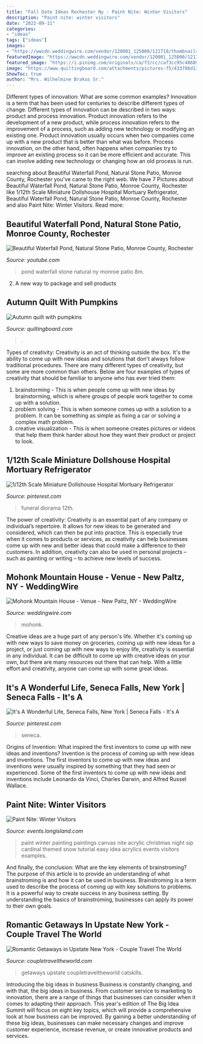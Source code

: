 ```yaml
---
title: "Fall Date Ideas Rochester Ny : Paint Nite: Winter Visitors"
description: "Paint nite: winter visitors"
date: "2022-09-11"
categories:
- "ideas"
tags: ["ideas"]
images:
- "https://wwcdn.weddingwire.com/vendor/120001_125000/121718/thumbnails/1200x1200_1473794260-dbcf9ab1f6c41d64-Mohonk_Fall_JS_13_fall_signature_shot_jim_smith.jpg"
featuredImage: "https://wwcdn.weddingwire.com/vendor/120001_125000/121718/thumbnails/1200x1200_1473794260-dbcf9ab1f6c41d64-Mohonk_Fall_JS_13_fall_signature_shot_jim_smith.jpg"
featured_image: "https://i.pinimg.com/originals/ca/f3/cc/caf3cc95c486896d0f8e8145f776b862.jpg"
image: "https://www.quiltingboard.com/attachments/pictures-f5/433786d1378162780-image.jpg"
ShowToc: true
author: "Mrs. Wilhelmine Brakus Sr."
---
```



Different types of innovation: What are some common examples?
Innovation is a term that has been used for centuries to describe different types of change. Different types of innovation can be described in two ways: product and process innovation. Product innovation refers to the development of a new product, while process innovation refers to the improvement of a process, such as adding new technology or modifying an existing one. 
Product innovation usually occurs when two companies come up with a new product that is better than what was before. Process innovation, on the other hand, often happens when companies try to improve an existing process so it can be more efficient and accurate. This can involve adding new technology or changing how an old process is run.

	

		
searching about Beautiful Waterfall Pond, Natural Stone Patio, Monroe County, Rochester you've came to the right web. We have 7 Pictures about Beautiful Waterfall Pond, Natural Stone Patio, Monroe County, Rochester like 1/12th Scale Miniature Dollshouse Hospital Mortuary Refrigerator, Beautiful Waterfall Pond, Natural Stone Patio, Monroe County, Rochester and also Paint Nite: Winter Visitors. Read more:
		
    
## Beautiful Waterfall Pond, Natural Stone Patio, Monroe County, Rochester

<img loading=lazy src="https://i.ytimg.com/vi/wGeRxztp-8M/maxresdefault.jpg" onerror="this.onerror=null;this.src='https://tse4.mm.bing.net/th?id=OIP.vTRid14zyzGU68FWx1dRNwHaEK&amp;pid=15.1';" alt="Beautiful Waterfall Pond, Natural Stone Patio, Monroe County, Rochester">

_Source: youtube.com_

>pond waterfall stone natural ny monroe patio 8m. 

	

2. A new way to package and sell products

    
## Autumn Quilt With Pumpkins

<img loading=lazy src="https://www.quiltingboard.com/attachments/pictures-f5/433786d1378162780-image.jpg" onerror="this.onerror=null;this.src='https://tse4.mm.bing.net/th?id=OIP.ElE40j4tdnpd0XtZ1vc3PwHaFi&amp;pid=15.1';" alt="Autumn quilt with pumpkins">

_Source: quiltingboard.com_

>. 

	

Types of creativity:
Creativity is an act of thinking outside the box. It's the ability to come up with new ideas and solutions that don't always follow traditional procedures. 
There are many different types of creativity, but some are more common than others. Below are four examples of types of creativity that should be familiar to anyone who has ever tried them: 

1) brainstorming - This is when people come up with new ideas by brainstorming, which is where groups of people work together to come up with a solution.
2) problem solving - This is when someone comes up with a solution to a problem. It can be something as simple as fixing a car or solving a complex math problem.
3) creative visualization - This is when someone creates pictures or videos that help them think harder about how they want their product or project to look.

    
## 1/12th Scale Miniature Dollshouse Hospital Mortuary Refrigerator

<img loading=lazy src="https://i.pinimg.com/originals/ca/f3/cc/caf3cc95c486896d0f8e8145f776b862.jpg" onerror="this.onerror=null;this.src='https://tse1.mm.bing.net/th?id=OIP.8gOWaA6AP4gZbykhfCFc6AHaHB&amp;pid=15.1';" alt="1/12th Scale Miniature Dollshouse Hospital Mortuary Refrigerator">

_Source: pinterest.com_

>funeral diorama 12th. 

	

The power of creativity:
Creativity is an essential part of any company or individual’s repertoire. It allows for new ideas to be generated and considered, which can then be put into practice. This is especially true when it comes to products or services, as creativity can help businesses come up with new and better ideas that could make a difference to their customers. In addition, creativity can also be used in personal projects – such as painting or writing – to achieve new levels of success.

    
## Mohonk Mountain House - Venue - New Paltz, NY - WeddingWire

<img loading=lazy src="https://wwcdn.weddingwire.com/vendor/120001_125000/121718/thumbnails/1200x1200_1473794260-dbcf9ab1f6c41d64-Mohonk_Fall_JS_13_fall_signature_shot_jim_smith.jpg" onerror="this.onerror=null;this.src='https://tse4.mm.bing.net/th?id=OIP.13SPz69Zfxo_k3Ff3ntXcAHaE8&amp;pid=15.1';" alt="Mohonk Mountain House - Venue - New Paltz, NY - WeddingWire">

_Source: weddingwire.com_

>mohonk. 

	

Creative ideas are a huge part of any person's life. Whether it's coming up with new ways to save money on groceries, coming up with new ideas for a project, or just coming up with new ways to enjoy life, creativity is essential in any individual. It can be difficult to come up with creative ideas on your own, but there are many resources out there that can help. With a little effort and creativity, anyone can come up with some great ideas.

    
## It&#039;s A Wonderful Life, Seneca Falls, New York | Seneca Falls - It&#039;s A

<img loading=lazy src="https://s-media-cache-ak0.pinimg.com/736x/27/19/1a/27191ae8b60b95845d4b7b268dd78ead.jpg" onerror="this.onerror=null;this.src='https://tse2.mm.bing.net/th?id=OIP.QvKqXqj90WnqfYfpMhXOhgHaCq&amp;pid=15.1';" alt="It&#039;s A Wonderful Life, Seneca Falls, New York | Seneca Falls - It&#039;s A">

_Source: pinterest.com_

>seneca. 

	

Origins of Invention: What inspired the first inventors to come up with new ideas and inventions?
Invention is the process of coming up with new ideas and inventions. The first inventors to come up with new ideas and inventions were usually inspired by something that they had seen or experienced. Some of the first inventors to come up with new ideas and inventions include Leonardo da Vinci, Charles Darwin, and Alfred Russel Wallace.

    
## Paint Nite: Winter Visitors

<img loading=lazy src="http://events.longisland.com/site_media/images/event/photo_gallery/4054264_1_l.jpg" onerror="this.onerror=null;this.src='https://tse1.mm.bing.net/th?id=OIP.j2NGwuAatLhRUwj3iZtqPQHaJR&amp;pid=15.1';" alt="Paint Nite: Winter Visitors">

_Source: events.longisland.com_

>paint winter painting paintings canvas nite acrylic christmas night sip cardinal themed snow tutorial easy idea acrylics events visitors examples. 

	

And finally, the conclusion: What are the key elements of brainstroming?
The purpose of this article is to provide an understanding of what brainstroming is and how it can be used in business. Brainstroming is a term used to describe the process of coming up with key solutions to problems. It is a powerful way to create success in any business setting. By understanding the basics of brainstroming, businesses can apply its power to their own goals.

    
## Romantic Getaways In Upstate New York - Couple Travel The World

<img loading=lazy src="https://coupletraveltheworld.com/wp-content/uploads/2021/01/Romantic-Getaways-in-Upstate-NY-scaled.jpg" onerror="this.onerror=null;this.src='https://tse3.mm.bing.net/th?id=OIP.N-Rg0MWs_oAzi9k9uT_LaAHaE8&amp;pid=15.1';" alt="Romantic Getaways in Upstate New York - Couple Travel The World">

_Source: coupletraveltheworld.com_

>getaways upstate coupletraveltheworld catskills. 

	

Introducing the big ideas in business
Business is constantly changing, and with that, the big ideas in business. From customer service to marketing to innovation, there are a range of things that businesses can consider when it comes to adapting their approach. 
This year's edition of The Big Idea Summit will focus on eight key topics, which will provide a comprehensive look at how business can be improved. By gaining a better understanding of these big ideas, businesses can make necessary changes and improve customer experience, increase revenue, or create innovative products and services.

